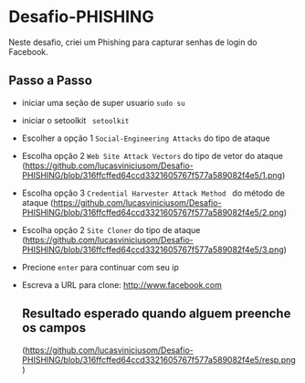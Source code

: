 # Desafio-PHISHING
Neste desafio, criei um Phishing para capturar senhas de login do Facebook.


## Passo a Passo
* iniciar uma seção de super usuario ``` sudo su ```
* iniciar o setoolkit ``` setoolkit```
* Escolher a opção 1 ``` Social-Engineering Attacks ``` do tipo de ataque
* Escolha opção 2 ``` Web Site Attack Vectors ``` do tipo de vetor do ataque
  (https://github.com/lucasviniciusom/Desafio-PHISHING/blob/316ffcffed64ccd3321605767f577a589082f4e5/1.png)

* Escolha opção 3 ```Credential Harvester Attack Method ``` do método de ataque
  (https://github.com/lucasviniciusom/Desafio-PHISHING/blob/316ffcffed64ccd3321605767f577a589082f4e5/2.png)

* Escolha opção 2 ``` Site Cloner ``` do tipo de ataque
  (https://github.com/lucasviniciusom/Desafio-PHISHING/blob/316ffcffed64ccd3321605767f577a589082f4e5/3.png)

* Precione ```enter``` para continuar com seu ip
* Escreva a URL para clone: http://www.facebook.com

  ## Resultado esperado quando alguem preenche os campos
  (https://github.com/lucasviniciusom/Desafio-PHISHING/blob/316ffcffed64ccd3321605767f577a589082f4e5/resp.png) 

